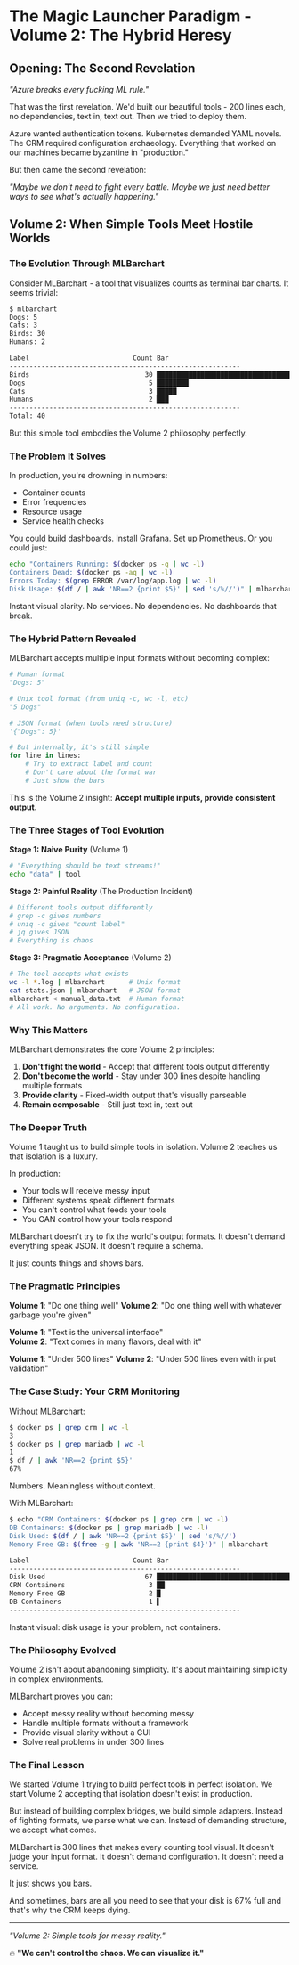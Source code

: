 # The Magic Launcher Paradigm - Volume 2: The Hybrid Heresy

## Opening: The Second Revelation

*"Azure breaks every fucking ML rule."*

That was the first revelation. We'd built our beautiful tools - 200 lines each, no dependencies, text in, text out. Then we tried to deploy them.

Azure wanted authentication tokens. Kubernetes demanded YAML novels. The CRM required configuration archaeology. Everything that worked on our machines became byzantine in "production."

But then came the second revelation:

*"Maybe we don't need to fight every battle. Maybe we just need better ways to see what's actually happening."*

## Volume 2: When Simple Tools Meet Hostile Worlds

### The Evolution Through MLBarchart

Consider MLBarchart - a tool that visualizes counts as terminal bar charts. It seems trivial:

```bash
$ mlbarchart
Dogs: 5
Cats: 3
Birds: 30
Humans: 2

Label                          Count Bar
----------------------------------------------------------
Birds                             30 ██████████████████████████████████████████████████
Dogs                               5 ████████
Cats                               3 █████
Humans                             2 ███
----------------------------------------------------------
Total: 40
```

But this simple tool embodies the Volume 2 philosophy perfectly.

### The Problem It Solves

In production, you're drowning in numbers:
- Container counts
- Error frequencies  
- Resource usage
- Service health checks

You could build dashboards. Install Grafana. Set up Prometheus. Or you could just:

```bash
echo "Containers Running: $(docker ps -q | wc -l)
Containers Dead: $(docker ps -aq | wc -l)
Errors Today: $(grep ERROR /var/log/app.log | wc -l)
Disk Usage: $(df / | awk 'NR==2 {print $5}' | sed 's/%//')" | mlbarchart
```

Instant visual clarity. No services. No dependencies. No dashboards that break.

### The Hybrid Pattern Revealed

MLBarchart accepts multiple input formats without becoming complex:

```python
# Human format
"Dogs: 5"

# Unix tool format (from uniq -c, wc -l, etc)
"5 Dogs"  

# JSON format (when tools need structure)
'{"Dogs": 5}'

# But internally, it's still simple
for line in lines:
    # Try to extract label and count
    # Don't care about the format war
    # Just show the bars
```

This is the Volume 2 insight: **Accept multiple inputs, provide consistent output.**

### The Three Stages of Tool Evolution

**Stage 1: Naive Purity** (Volume 1)
```bash
# "Everything should be text streams!"
echo "data" | tool
```

**Stage 2: Painful Reality** (The Production Incident)
```bash
# Different tools output differently
# grep -c gives numbers
# uniq -c gives "count label"  
# jq gives JSON
# Everything is chaos
```

**Stage 3: Pragmatic Acceptance** (Volume 2)
```bash
# The tool accepts what exists
wc -l *.log | mlbarchart      # Unix format
cat stats.json | mlbarchart   # JSON format  
mlbarchart < manual_data.txt  # Human format
# All work. No arguments. No configuration.
```

### Why This Matters

MLBarchart demonstrates the core Volume 2 principles:

1. **Don't fight the world** - Accept that different tools output differently
2. **Don't become the world** - Stay under 300 lines despite handling multiple formats
3. **Provide clarity** - Fixed-width output that's visually parseable
4. **Remain composable** - Still just text in, text out

### The Deeper Truth

Volume 1 taught us to build simple tools in isolation.
Volume 2 teaches us that isolation is a luxury.

In production:
- Your tools will receive messy input
- Different systems speak different formats
- You can't control what feeds your tools
- You CAN control how your tools respond

MLBarchart doesn't try to fix the world's output formats. It doesn't demand everything speak JSON. It doesn't require a schema.

It just counts things and shows bars.

### The Pragmatic Principles

**Volume 1**: "Do one thing well"
**Volume 2**: "Do one thing well with whatever garbage you're given"

**Volume 1**: "Text is the universal interface"  
**Volume 2**: "Text comes in many flavors, deal with it"

**Volume 1**: "Under 500 lines"
**Volume 2**: "Under 500 lines even with input validation"

### The Case Study: Your CRM Monitoring

Without MLBarchart:
```bash
$ docker ps | grep crm | wc -l
3
$ docker ps | grep mariadb | wc -l  
1
$ df / | awk 'NR==2 {print $5}'
67%
```

Numbers. Meaningless without context.

With MLBarchart:
```bash
$ echo "CRM Containers: $(docker ps | grep crm | wc -l)
DB Containers: $(docker ps | grep mariadb | wc -l)
Disk Used: $(df / | awk 'NR==2 {print $5}' | sed 's/%//')
Memory Free GB: $(free -g | awk 'NR==2 {print $4}')" | mlbarchart

Label                          Count Bar
----------------------------------------------------------
Disk Used                         67 ██████████████████████████████████████████████████
CRM Containers                     3 ██
Memory Free GB                     2 █
DB Containers                      1 ▌
----------------------------------------------------------
```

Instant visual: disk usage is your problem, not containers.

### The Philosophy Evolved

Volume 2 isn't about abandoning simplicity. It's about maintaining simplicity in complex environments.

MLBarchart proves you can:
- Accept messy reality without becoming messy
- Handle multiple formats without a framework
- Provide visual clarity without a GUI
- Solve real problems in under 300 lines

### The Final Lesson

We started Volume 1 trying to build perfect tools in perfect isolation.
We start Volume 2 accepting that isolation doesn't exist in production.

But instead of building complex bridges, we build simple adapters. Instead of fighting formats, we parse what we can. Instead of demanding structure, we accept what comes.

MLBarchart is 300 lines that makes every counting tool visual. It doesn't judge your input format. It doesn't demand configuration. It doesn't need a service.

It just shows you bars.

And sometimes, bars are all you need to see that your disk is 67% full and that's why the CRM keeps dying.

---

*"Volume 2: Simple tools for messy reality."*

🔥 **"We can't control the chaos. We can visualize it."**